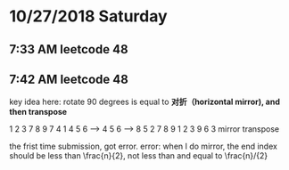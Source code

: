 # 10/27/2018        Saturday
## 7:33 AM leetcode 48
## 7:42 AM leetcode 48

key idea here: rotate 90 degrees is equal to **对折（horizontal mirror), and then transpose**

1 2 3          7  8  9       7  4  1 
4 5 6   -->    4  5  6  -->  8  5  2
7 8 9          1  2  3       9  6  3
        mirror         transpose

the frist time submission, got error. 
error: when I do mirror, the end index should be less than \frac{n}{2}, not less than and equal to \frac{n}/{2}
